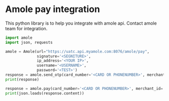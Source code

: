 # Amole pay integration

This python library is to help you integrate with amole api. Contact amole team for integration.
```python
import amole
import json, requests

amole = Amole(url="https://uatc.api.myamole.com:8076/amole/pay",
              signature='<SEGNITURE>',
              ip_address='<YOUR IP>',
              username='<USERNAME>',
              password='<TEST>')
response = amole.send_otp(card_number='<CARD OR PHONENUMBER>', merchant_id='<MERCHANT ID>')
print(response)

response = amole.pay(card_number='<CARD OR PHONENUMBER>', merchant_id='<MERCHANT ID>', amount='200', OTP='9999')
print(json.loads(response.content))
```